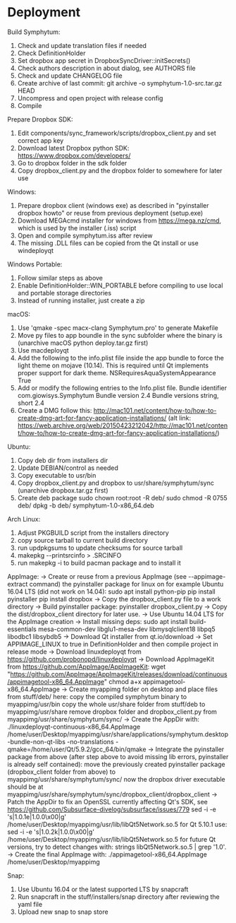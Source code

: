Deployment
==========

Build Symphytum:

1. Check and update translation files if needed
2. Check DefinitionHolder
3. Set dropbox app secret in DropboxSyncDriver::initSecrets()
4. Check authors description in about dialog, see AUTHORS file
5. Check and update CHANGELOG file
6. Create archive of last commit:
   git archive -o symphytum-1.0-src.tar.gz HEAD
7. Uncompress and open project with release config
8. Compile

Prepare Dropbox SDK:
1. Edit components/sync_framework/scripts/dropbox_client.py
   and set correct app key
2. Download latest Dropbox python SDK:
   https://www.dropbox.com/developers/
4. Go to dropbox folder in the sdk folder
5. Copy dropbox_client.py and the dropbox folder to somewhere for later use

Windows:
1. Prepare dropbox client (windows exe) as described in "pyinstaller dropbox howto" or reuse from previous deployment (setup.exe)
2. Download MEGAcmd installer for windows from https://mega.nz/cmd, which is used by the installer (.iss) script
3. Open and compile symphytum.iss after review
4. The missing .DLL files can be copied from the Qt install or use windeployqt

Windows Portable:
1. Follow similar steps as above
2. Enable DefinitionHolder::WIN_PORTABLE before compiling to use local and portable storage directories
3. Instead of running installer, just create a zip

macOS:
1. Use 'qmake -spec macx-clang Symphytum.pro' to generate Makefile
2. Move py files to app boundle in the sync subfolder where the binary is (unarchive macOS python deploy.tar.gz first)
3. Use macdeployqt
4. Add the following to the info.plist file inside the app bundle to force the light theme on mojave (10.14).
    This is required until Qt implements proper support for dark theme.
    <key>NSRequiresAquaSystemAppearance</key>
    <string>True</string>
5. Add or modify the following entries to the Info.plist file.
    <key>Bundle identifier</key>
    <string>com.giowisys.Symphytum</string>
    <key>Bundle version</key>
    <string>2.4</string>
    <key>Bundle versions string, short</key>
    <string>2.4</string>
6. Create a DMG follow this: http://mac101.net/content/how-to/how-to-create-dmg-art-for-fancy-application-installations/
   (alt link: https://web.archive.org/web/20150423212042/http://mac101.net/content/how-to/how-to-create-dmg-art-for-fancy-application-installations/)

Ubuntu:
1. Copy deb dir from installers dir
2. Update DEBIAN/control as needed
3. Copy executable to usr/bin
4. Copy dropbox_client.py and dropbox to usr/share/symphytum/sync (unarchive dropbox.tar.gz first)
5. Create deb package
   sudo chown root:root -R deb/
   sudo chmod -R 0755 deb/
   dpkg -b deb/ symphytum-1.0-x86_64.deb

Arch Linux:
1. Adjust PKGBUILD script from the installers directory
2. copy source tarball to current build directory
3. run updpkgsums to update checksums for source tarball
4. makepkg --printsrcinfo > .SRCINFO 
5. run makepkg -i to build pacman package and to install it

AppImage:
-> Create or reuse from a previous AppImage (see --appimage-extract command) the pyinstaller package for linux
   on for example Ubuntu 16.04 LTS (did not work on 14.04):
   sudo apt install python-pip
   pip install pyinstaller
   pip install dropbox
-> Copy the dropbox_client.py file to a work directory
-> Build pyinstaller package:
   pyinstaller dropbox_client.py
-> Copy the dist/dropbox_client directory for later use.
-> Use Ubuntu 14.04 LTS for the AppImage creation
-> Install missing deps:
   sudo apt install build-essentials mesa-common-dev libglu1-mesa-dev libmysqlclient18 libpq5 libodbc1 libsybdb5
-> Download Qt installer from qt.io/download
-> Set APPIMAGE_LINUX to true in DefinitionHolder and then compile project in release mode
-> Download linuxdeployqt from https://github.com/probonopd/linuxdeployqt
-> Download AppImageKit from https://github.com/AppImage/AppImageKit:
   wget "https://github.com/AppImage/AppImageKit/releases/download/continuous/appimagetool-x86_64.AppImage"
   chmod a+x appimagetool-x86_64.AppImage
-> Create myappimg folder on desktop and place files from stuff/deb/ here:
   copy the compiled symphytum binary to myappimg/usr/bin
   copy the whole usr/share folder from stuff/deb to myappimg/usr/share
   remove dropbox folder and dropbox_client.py from myappimg/usr/share/symphytum/sync/
-> Create the AppDir with:
   ./linuxdeployqt-continuous-x86_64.AppImage /home/user/Desktop/myappimg/usr/share/applications/symphytum.desktop  -bundle-non-qt-libs -no-translations -qmake=/home/user/Qt/5.9.2/gcc_64/bin/qmake
-> Integrate the pyinstaller package from above (after step above to avoid missing lib errors, pyinstaller is already self contained):
   move the previously created pyinstaller package (dropbox_client folder from above) to myappimg/usr/share/symphytum/sync/
   now the dropbox driver executable should be at myappimg/usr/share/symphytum/sync/dropbox_client/dropbox_client
-> Patch the AppDir to fix an OpenSSL currently affecting Qt's SDK, see https://github.com/Subsurface-divelog/subsurface/issues/779
   sed -i -e 's|1.0.1e|1.0.0\x00|g' /home/user/Desktop/myappimg/usr/lib/libQt5Network.so.5
   for Qt 5.10.1 use: sed -i -e 's|1.0.2k|1.0.0\x00|g' /home/user/Desktop/myappimg/usr/lib/libQt5Network.so.5
   for future Qt versions, try to detect changes with: strings libQt5Network.so.5 | grep '1\.0\'.
-> Create the final AppImage with:
   ./appimagetool-x86_64.AppImage /home/user/Desktop/myappimg

Snap:
1. Use Ubuntu 16.04 or the latest supported LTS by snapcraft
2. Run snapcraft in the stuff/installers/snap directory after reviewing the yaml file
3. Upload new snap to snap store
